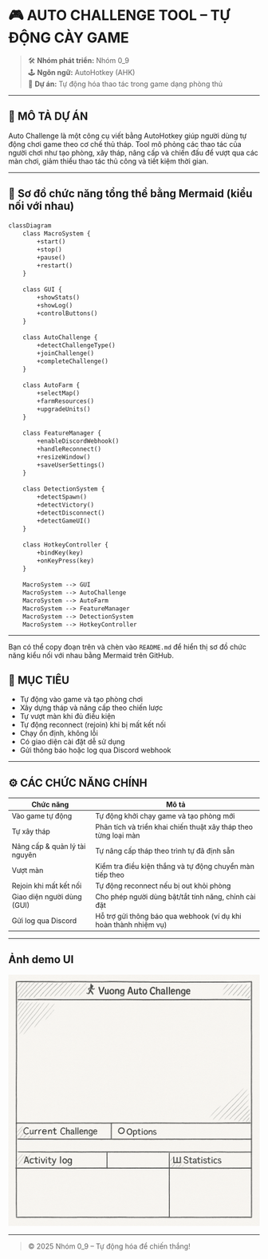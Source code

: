 # 🎮 AUTO CHALLENGE TOOL – TỰ ĐỘNG CÀY GAME

> 🛠 **Nhóm phát triển:** Nhóm 0_9  
> 🕹 **Ngôn ngữ:** AutoHotkey (AHK)  
> 📁 **Dự án:** Tự động hóa thao tác trong game dạng phòng thủ

---

## 📌 MÔ TẢ DỰ ÁN

Auto Challenge là một công cụ viết bằng AutoHotkey giúp người dùng tự động chơi game theo cơ chế thủ tháp. Tool mô phỏng các thao tác của người chơi như tạo phòng, xây tháp, nâng cấp và chiến đấu để vượt qua các màn chơi, giảm thiểu thao tác thủ công và tiết kiệm thời gian.

---

## 📌 Sơ đồ chức năng tổng thể bằng Mermaid (kiểu nối với nhau)

```mermaid
classDiagram
    class MacroSystem {
        +start()
        +stop()
        +pause()
        +restart()
    }

    class GUI {
        +showStats()
        +showLog()
        +controlButtons()
    }

    class AutoChallenge {
        +detectChallengeType()
        +joinChallenge()
        +completeChallenge()
    }

    class AutoFarm {
        +selectMap()
        +farmResources()
        +upgradeUnits()
    }

    class FeatureManager {
        +enableDiscordWebhook()
        +handleReconnect()
        +resizeWindow()
        +saveUserSettings()
    }

    class DetectionSystem {
        +detectSpawn()
        +detectVictory()
        +detectDisconnect()
        +detectGameUI()
    }

    class HotkeyController {
        +bindKey(key)
        +onKeyPress(key)
    }

    MacroSystem --> GUI
    MacroSystem --> AutoChallenge
    MacroSystem --> AutoFarm
    MacroSystem --> FeatureManager
    MacroSystem --> DetectionSystem
    MacroSystem --> HotkeyController
```

---

Bạn có thể copy đoạn trên và chèn vào `README.md` để hiển thị sơ đồ chức năng kiểu nối với nhau bằng Mermaid trên GitHub.


## 🎯 MỤC TIÊU

- Tự động vào game và tạo phòng chơi
- Xây dựng tháp và nâng cấp theo chiến lược
- Tự vượt màn khi đủ điều kiện
- Tự động reconnect (rejoin) khi bị mất kết nối
- Chạy ổn định, không lỗi
- Có giao diện cài đặt dễ sử dụng
- Gửi thông báo hoặc log qua Discord webhook

---

## ⚙️ CÁC CHỨC NĂNG CHÍNH

| Chức năng                         | Mô tả                                                                 |
|----------------------------------|-----------------------------------------------------------------------|
| Vào game tự động                 | Tự động khởi chạy game và tạo phòng mới                              |
| Tự xây tháp                      | Phân tích và triển khai chiến thuật xây tháp theo từng loại màn      |
| Nâng cấp & quản lý tài nguyên    | Tự nâng cấp tháp theo trình tự đã định sẵn                            |
| Vượt màn                         | Kiểm tra điều kiện thắng và tự động chuyển màn tiếp theo             |
| Rejoin khi mất kết nối          | Tự động reconnect nếu bị out khỏi phòng                              |
| Giao diện người dùng (GUI)       | Cho phép người dùng bật/tắt tính năng, chỉnh cài đặt                  |
| Gửi log qua Discord              | Hỗ trợ gửi thông báo qua webhook (ví dụ khi hoàn thành nhiệm vụ)     |

---

## Ảnh demo UI

<img src="Lib/Images/demo.png" width="600" alt="GUI"/>

---
> © 2025 Nhóm 0_9 – Tự động hóa để chiến thắng!